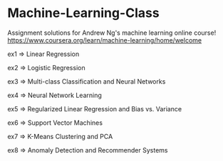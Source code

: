 # Machine-Learning-Class
Assignment solutions for Andrew Ng's machine learning online course! https://www.coursera.org/learn/machine-learning/home/welcome

ex1 => Linear Regression

ex2 => Logistic Regression

ex3 => Multi-class Classification and Neural Networks

ex4 => Neural Network Learning

ex5 => Regularized Linear Regression and Bias vs. Variance

ex6 => Support Vector Machines

ex7 => K-Means Clustering and PCA

ex8 => Anomaly Detection and Recommender Systems

